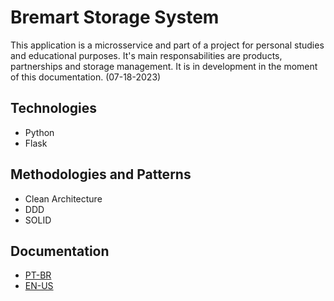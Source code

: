 # Bremart Storage System

This application is a microsservice and part of a project for personal studies and educational purposes. It's main responsabilities are products, partnerships and storage management. It is in development in the moment of this documentation. (07-18-2023)

## Technologies

- Python
- Flask

## Methodologies and Patterns

- Clean Architecture
- DDD
- SOLID

## Documentation

- [PT-BR](./docs/pt-br/README.md)
- [EN-US](./docs/en-us/README.md)
